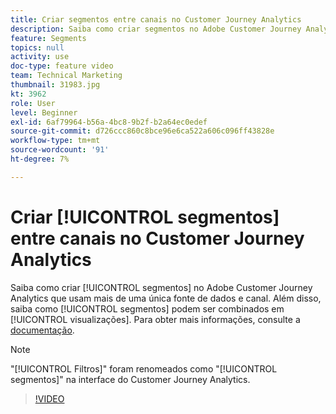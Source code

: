 ```yaml
---
title: Criar segmentos entre canais no Customer Journey Analytics
description: Saiba como criar segmentos no Adobe Customer Journey Analytics que usam mais de uma única fonte de dados e canal. Além disso, saiba como os segmentos podem ser combinados em visualizações.
feature: Segments
topics: null
activity: use
doc-type: feature video
team: Technical Marketing
thumbnail: 31983.jpg
kt: 3962
role: User
level: Beginner
exl-id: 6af79964-b56a-4bc8-9b2f-b2a64ec0edef
source-git-commit: d726ccc860c8bce96e6ca522a606c096ff43828e
workflow-type: tm+mt
source-wordcount: '91'
ht-degree: 7%

---
```


# Criar [!UICONTROL segmentos] entre canais no Customer Journey Analytics

Saiba como criar [!UICONTROL segmentos] no Adobe Customer Journey Analytics que usam mais de uma única fonte de dados e canal. Além disso, saiba como [!UICONTROL segmentos] podem ser combinados em [!UICONTROL visualizações]. Para obter mais informações, consulte a [documentação](https://experienceleague.adobe.com/pt-br/docs/analytics-platform/using/cja-components/cja-segments/filters-overview).

>[!NOTE]
>
> &quot;[!UICONTROL Filtros]&quot; foram renomeados como &quot;[!UICONTROL segmentos]&quot; na interface do Customer Journey Analytics.

>[!VIDEO](https://video.tv.adobe.com/v/31983/?quality=12&learn=on)
